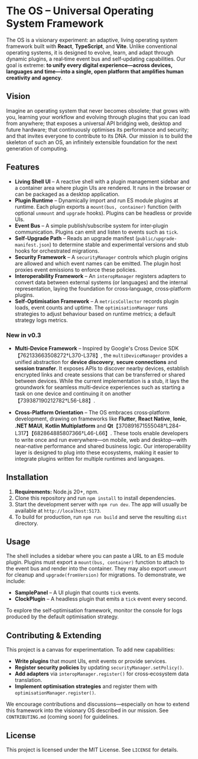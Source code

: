 # The OS – Universal Operating System Framework

The OS is a visionary experiment: an adaptive, living operating system framework built with **React**, **TypeScript**, and **Vite**.  Unlike conventional operating systems, it is designed to evolve, learn, and adapt through dynamic plugins, a real‑time event bus and self‑updating capabilities.  Our goal is extreme: **to unify every digital experience—across devices, languages and time—into a single, open platform that amplifies human creativity and agency**.

## Vision

Imagine an operating system that never becomes obsolete; that grows with you, learning your workflow and evolving through plugins that you can load from anywhere; that exposes a universal API bridging web, desktop and future hardware; that continuously optimises its performance and security; and that invites everyone to contribute to its DNA.  Our mission is to build the skeleton of such an OS, an infinitely extensible foundation for the next generation of computing.

## Features

- **Living Shell UI** – A reactive shell with a plugin management sidebar and a container area where plugin UIs are rendered.  It runs in the browser or can be packaged as a desktop application.
- **Plugin Runtime** – Dynamically import and run ES module plugins at runtime.  Each plugin exports a `mount(bus, container)` function (with optional `unmount` and `upgrade` hooks).  Plugins can be headless or provide UIs.
- **Event Bus** – A simple publish/subscribe system for inter‑plugin communication.  Plugins can emit and listen to events such as `tick`.
- **Self‑Upgrade Path** – Reads an upgrade manifest (`public/upgrade-manifest.json`) to determine stable and experimental versions and stub hooks for orchestrated migrations.
- **Security Framework** – A `securityManager` controls which plugin origins are allowed and which event names can be emitted.  The plugin host proxies event emissions to enforce these policies.
- **Interoperability Framework** – An `interopManager` registers adapters to convert data between external systems (or languages) and the internal representation, laying the foundation for cross‑language, cross‑platform plugins.
- **Self‑Optimisation Framework** – A `metricsCollector` records plugin loads, event counts and uptime.  The `optimisationManager` runs strategies to adjust behaviour based on runtime metrics; a default strategy logs metrics.

### New in v0.3

- **Multi‑Device Framework** – Inspired by Google's Cross Device SDK【762133663508272†L370-L378】, the `multiDeviceManager` provides a unified abstraction for **device discovery**, **secure connections** and **session transfer**.  It exposes APIs to discover nearby devices, establish encrypted links and create sessions that can be transferred or shared between devices.  While the current implementation is a stub, it lays the groundwork for seamless multi‑device experiences such as starting a task on one device and continuing it on another【739387190212782†L56-L88】.

- **Cross‑Platform Orientation** – The OS embraces cross‑platform development, drawing on frameworks like **Flutter**, **React Native**, **Ionic**, **.NET MAUI**, **Kotlin Multiplatform** and **Qt**【370891671555048†L284-L317】【682864885807366†L46-L66】.  These tools enable developers to write once and run everywhere—on mobile, web and desktop—with near‑native performance and shared business logic.  Our interoperability layer is designed to plug into these ecosystems, making it easier to integrate plugins written for multiple runtimes and languages.

## Installation

1. **Requirements:** Node.js 20+, npm.
2. Clone this repository and run `npm install` to install dependencies.
3. Start the development server with `npm run dev`.  The app will usually be available at `http://localhost:5173`.
4. To build for production, run `npm run build` and serve the resulting `dist` directory.

## Usage

The shell includes a sidebar where you can paste a URL to an ES module plugin.  Plugins must export a `mount(bus, container)` function to attach to the event bus and render into the container.  They may also export `unmount` for cleanup and `upgrade(fromVersion)` for migrations.  To demonstrate, we include:

- **SamplePanel** – A UI plugin that counts `tick` events.
- **ClockPlugin** – A headless plugin that emits a `tick` event every second.

To explore the self‑optimisation framework, monitor the console for logs produced by the default optimisation strategy.

## Contributing & Extending

This project is a canvas for experimentation.  To add new capabilities:

- **Write plugins** that mount UIs, emit events or provide services.
- **Register security policies** by updating `securityManager.setPolicy()`.
- **Add adapters** via `interopManager.register()` for cross‑ecosystem data translation.
- **Implement optimisation strategies** and register them with `optimisationManager.register()`.

We encourage contributions and discussions—especially on how to extend this framework into the visionary OS described in our mission.  See `CONTRIBUTING.md` (coming soon) for guidelines.

## License

This project is licensed under the MIT License.  See `LICENSE` for details.